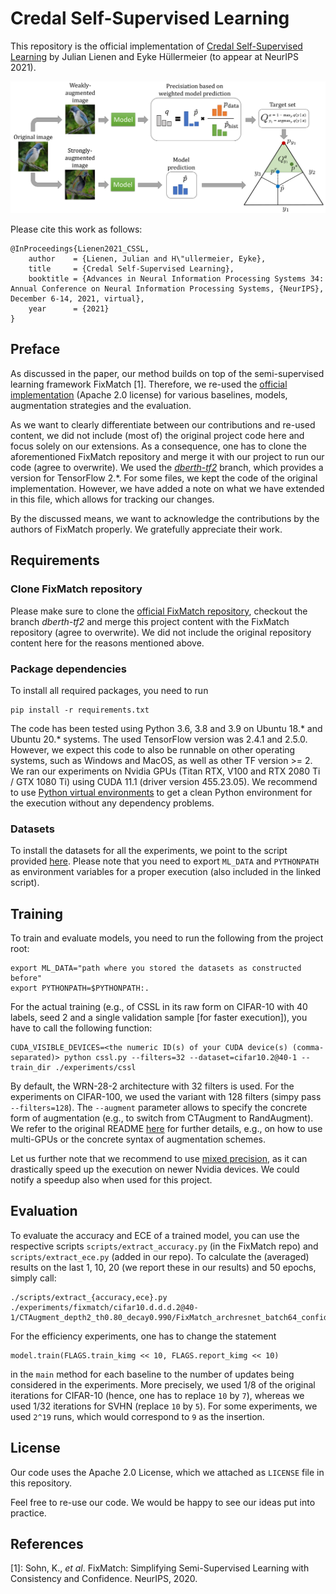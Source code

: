 # Credal Self-Supervised Learning

This repository is the official implementation of [Credal Self-Supervised Learning](https://arxiv.org/abs/2106.11853) by Julian Lienen and Eyke Hüllermeier (to appear at NeurIPS 2021). 

![Overview of CSSL for image classification](CSSL_Overview.png)

Please cite this work as follows:

```
@InProceedings{Lienen2021_CSSL,
    author    = {Lienen, Julian and H\"ullermeier, Eyke},
    title     = {Credal Self-Supervised Learning},
    booktitle = {Advances in Neural Information Processing Systems 34: Annual Conference on Neural Information Processing Systems, {NeurIPS}, December 6-14, 2021, virtual},
    year      = {2021}
}
```

## Preface

As discussed in the paper, our method builds on top of the semi-supervised learning framework FixMatch [1]. Therefore, we re-used the [official implementation](https://github.com/google-research/fixmatch) (Apache 2.0 license) for various baselines, models, augmentation strategies and the evaluation.

As we want to clearly differentiate between our contributions and re-used content, we did not include (most of) the original project code here and focus solely on our extensions. As a consequence, one has to clone the aforementioned FixMatch repository and merge it with our project to run our code (agree to overwrite). We used the [_dberth-tf2_](https://github.com/google-research/fixmatch/tree/dberth-tf2) branch, which provides a version for TensorFlow 2.*. For some files, we kept the code of the original implementation. However, we have added a note on what we have extended in this file, which allows for tracking our changes.

By the discussed means, we want to acknowledge the contributions by the authors of FixMatch properly. We gratefully appreciate their work.

## Requirements

### Clone FixMatch repository

Please make sure to clone the [official FixMatch repository](https://github.com/google-research/fixmatch), checkout the branch _dberth-tf2_ and merge this project content with the FixMatch repository (agree to overwrite). We did not include the original repository content here for the reasons mentioned above.

### Package dependencies

To install all required packages, you need to run
```
pip install -r requirements.txt
```

The code has been tested using Python 3.6, 3.8 and 3.9 on Ubuntu 18.* and Ubuntu 20.* systems. The used TensorFlow version was 2.4.1 and 2.5.0. However, we expect this code to also be runnable on other operating systems, such as Windows and MacOS, as well as other TF version >= 2. We ran our experiments on Nvidia GPUs (Titan RTX, V100 and RTX 2080 Ti / GTX 1080 Ti) using CUDA 11.1 (driver version 455.23.05). We recommend to use [Python virtual environments](https://docs.python.org/3/tutorial/venv.html) to get a clean Python environment for the execution without any dependency problems.

### Datasets

To install the datasets for all the experiments, we point to the script provided [here](https://github.com/google-research/fixmatch#install-datasets). Please note that you need to export `ML_DATA` and `PYTHONPATH` as environment variables for a proper execution (also included in the linked script).

## Training

To train and evaluate models, you need to run the following from the project root:

```
export ML_DATA="path where you stored the datasets as constructed before"
export PYTHONPATH=$PYTHONPATH:.
```

For the actual training (e.g., of CSSL in its raw form on CIFAR-10 with 40 labels, seed 2 and a single validation sample [for faster execution]), you have to call the following function:

```
CUDA_VISIBLE_DEVICES=<the numeric ID(s) of your CUDA device(s) (comma-separated)> python cssl.py --filters=32 --dataset=cifar10.2@40-1 --train_dir ./experiments/cssl 
```

By default, the WRN-28-2 architecture with 32 filters is used. For the experiments on CIFAR-100, we used the variant with 128 filters (simpy pass `--filters=128`). The `--augment` parameter allows to specify the concrete form of augmentation (e.g., to switch from CTAugment to RandAugment). We refer to the original README [here](https://github.com/google-research/fixmatch#running) for further details, e.g., on how to use multi-GPUs or the concrete syntax of augmentation schemes.

Let us further note that we recommend to use [mixed precision](https://www.tensorflow.org/guide/mixed_precision), as it can drastically speed up the execution on newer Nvidia devices. We could notify a speedup also when used for this project.

## Evaluation

To evaluate the accuracy and ECE of a trained model, you can use the respective scripts `scripts/extract_accuracy.py` (in the FixMatch repo) and `scripts/extract_ece.py` (added in our repo). To calculate the (averaged) results on the last 1, 10, 20 (we report these in our results) and 50 epochs, simply call:

```
./scripts/extract_{accuracy,ece}.py ./experiments/fixmatch/cifar10.d.d.d.2@40-1/CTAugment_depth2_th0.80_decay0.990/FixMatch_archresnet_batch64_confidence0.95_filters32_lr0.03_nclass10_repeat4_scales3_uratio7_wd0.0005_wu1.0/
```

For the efficiency experiments, one has to change the statement 
```
model.train(FLAGS.train_kimg << 10, FLAGS.report_kimg << 10)
```
in the `main` method for each baseline to the number of updates being considered in the experiments. More precisely, we used 1/8 of the original iterations for CIFAR-10 (hence, one has to replace `10` by `7`), whereas we used 1/32 iterations for SVHN (replace `10` by `5`). For some experiments, we used `2^19` runs, which would correspond to `9` as the insertion.

## License

Our code uses the Apache 2.0 License, which we attached as `LICENSE` file in this repository. 

Feel free to re-use our code. We would be happy to see our ideas put into practice.

## References

[1]: Sohn, K., _et al_. FixMatch: Simplifying Semi-Supervised Learning with Consistency and Confidence. NeurIPS, 2020.